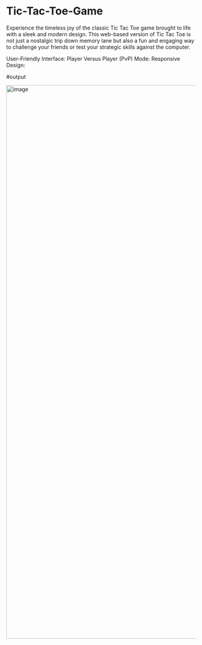 # Tic-Tac-Toe-Game

Experience the timeless joy of the classic Tic Tac Toe game brought to life with a sleek and modern design. This web-based version of Tic Tac Toe is not just a nostalgic trip down memory lane but also a fun and engaging way to challenge your friends or test your strategic skills against the computer.

User-Friendly Interface:
Player Versus Player (PvP) Mode:
Responsive Design:

#output

<img width="1469" alt="image" src="https://github.com/roshan9888/Tic-Tac-Toe-Game/assets/100696071/922d648c-1d89-4ea5-b647-dc149150516b">

